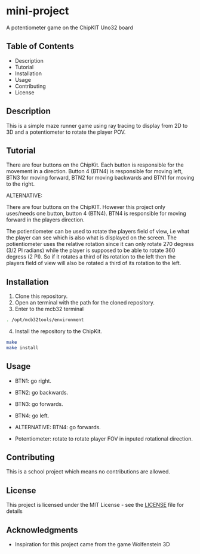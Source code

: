 # mini-project
A potentiometer game on the ChipKIT Uno32 board

## Table of Contents

- Description
- Tutorial
- Installation
- Usage
- Contributing
- License

## Description

This is a simple maze runner game using ray tracing to display from 2D to 3D and a potentiometer to rotate the player POV.

## Tutorial

There are four buttons on the ChipKit. Each button is responsible for the movement in a direction. Button 4 (BTN4) is responsible for moving left, BTN3 for moving forward, BTN2 for moving backwards and BTN1 for moving to the right.

ALTERNATIVE:

There are four buttons on the ChipKIT. However this project only uses/needs one button, button 4 (BTN4). BTN4 is responsible for moving forward in the players direction.

The potientiometer can be used to rotate the players field of view, i.e what the player can see which is also what is displayed on the screen. The potientiometer uses the relative rotation since it can only rotate 270 degress (3/2 PI radians) while the player is supposed to be able to rotate 360 degress (2 PI). So if it rotates a third of its rotation to the left then the players field of view will also be rotated a third of its rotation to the left.

## Installation

1. Clone this repository.
2. Open an terminal with the path for the cloned repository.
3. Enter to the mcb32 terminal

```bash
. /opt/mcb32tools/environment 
```

4. Install the repository to the ChipKit.

```bash
make
make install
```

## Usage

- BTN1: go right.
- BTN2: go backwards.
- BTN3: go forwards.
- BTN4: go left.

- ALTERNATIVE: BTN4: go forwards. 

- Potentiometer: rotate to rotate player FOV in inputed rotational direction.

## Contributing

This is a school project which means no contributions are allowed.

## License

This project is licensed under the MIT License - see the [LICENSE](LICENSE) file for details

## Acknowledgments

- Inspiration for this project came from the game Wolfenstein 3D
